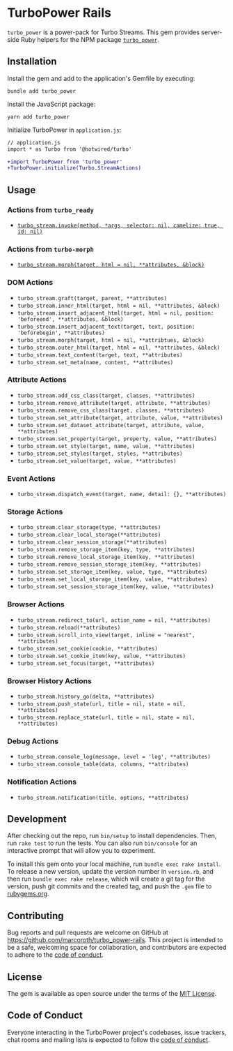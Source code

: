 # TurboPower Rails

`turbo_power` is a power-pack for Turbo Streams. This gem provides server-side Ruby helpers for the NPM package [`turbo_power`](https://github.com/marcoroth/turbo_power).

## Installation

Install the gem and add to the application's Gemfile by executing:

```shell
bundle add turbo_power
```

Install the JavaScript package:

```shell
yarn add turbo_power
```

Initialize TurboPower in `application.js`:

```diff
// application.js
import * as Turbo from '@hotwired/turbo'

+import TurboPower from 'turbo_power'
+TurboPower.initialize(Turbo.StreamActions)
```

## Usage

### Actions from `turbo_ready`

* [`turbo_stream.invoke(method, *args, selector: nil, camelize: true, id: nil)`](https://github.com/hopsoft/turbo_ready)

### Actions from `turbo-morph`

* [`turbo_stream.morph(target, html = nil, **attributes, &block)`](https://github.com/marcoroth/turbo-morph)

### DOM Actions

* `turbo_stream.graft(target, parent, **attributes)`
* `turbo_stream.inner_html(target, html = nil, **attributes, &block)`
* `turbo_stream.insert_adjacent_html(target, html = nil, position: 'beforeend', **attributes, &block)`
* `turbo_stream.insert_adjacent_text(target, text, position: 'beforebegin', **attributes)`
* `turbo_stream.morph(target, html = nil, **attribtues, &block)`
* `turbo_stream.outer_html(target, html = nil, **attributes, &block)`
* `turbo_stream.text_content(target, text, **attributes)`
* `turbo_stream.set_meta(name, content, **attributes)`


### Attribute Actions

* `turbo_stream.add_css_class(target, classes, **attributes)`
* `turbo_stream.remove_attribute(target, attribute, **attributes)`
* `turbo_stream.remove_css_class(target, classes, **attributes)`
* `turbo_stream.set_attribute(target, attribute, value, **attributes)`
* `turbo_stream.set_dataset_attribute(target, attribute, value, **attributes)`
* `turbo_stream.set_property(target, property, value, **attributes)`
* `turbo_stream.set_style(target, name, value, **attributes)`
* `turbo_stream.set_styles(target, styles, **attributes)`
* `turbo_stream.set_value(target, value, **attributes)`


### Event Actions

* `turbo_stream.dispatch_event(target, name, detail: {}, **attributes)`


### Storage Actions

* `turbo_stream.clear_storage(type, **attributes)`
* `turbo_stream.clear_local_storage(**attributes)`
* `turbo_stream.clear_session_storage(**attributes)`
* `turbo_stream.remove_storage_item(key, type, **attributes)`
* `turbo_stream.remove_local_storage_item(key, **attributes)`
* `turbo_stream.remove_session_storage_item(key, **attributes)`
* `turbo_stream.set_storage_item(key, value, type, **attributes)`
* `turbo_stream.set_local_storage_item(key, value, **attributes)`
* `turbo_stream.set_session_storage_item(key, value, **attributes)`


### Browser Actions

* `turbo_stream.redirect_to(url, action_name = nil, **attributes)`
* `turbo_stream.reload(**attributes)`
* `turbo_stream.scroll_into_view(target, inline = "nearest", **attributes)`
* `turbo_stream.set_cookie(cookie, **attributes)`
* `turbo_stream.set_cookie_item(key, value, **attributes)`
* `turbo_stream.set_focus(target, **attributes)`


### Browser History Actions

* `turbo_stream.history_go(delta, **attributes)`
* `turbo_stream.push_state(url, title = nil, state = nil, **attributes)`
* `turbo_stream.replace_state(url, title = nil, state = nil, **attributes)`


### Debug Actions

* `turbo_stream.console_log(message, level = 'log', **attributes)`
* `turbo_stream.console_table(data, columns, **attributes)`

### Notification Actions

* `turbo_stream.notification(title, options, **attributes)`

## Development

After checking out the repo, run `bin/setup` to install dependencies. Then, run `rake test` to run the tests. You can also run `bin/console` for an interactive prompt that will allow you to experiment.

To install this gem onto your local machine, run `bundle exec rake install`. To release a new version, update the version number in `version.rb`, and then run `bundle exec rake release`, which will create a git tag for the version, push git commits and the created tag, and push the `.gem` file to [rubygems.org](https://rubygems.org).

## Contributing

Bug reports and pull requests are welcome on GitHub at https://github.com/marcoroth/turbo_power-rails. This project is intended to be a safe, welcoming space for collaboration, and contributors are expected to adhere to the [code of conduct](https://github.com/marcoroth/turbo_power-rails/blob/master/CODE_OF_CONDUCT.md).

## License

The gem is available as open source under the terms of the [MIT License](https://opensource.org/licenses/MIT).

## Code of Conduct

Everyone interacting in the TurboPower project's codebases, issue trackers, chat rooms and mailing lists is expected to follow the [code of conduct](https://github.com/marcoroth/turbo_power-rails/blob/master/CODE_OF_CONDUCT.md).
